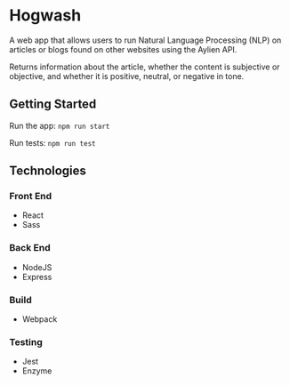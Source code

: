 # Hogwash
A web app that allows users to run Natural Language Processing (NLP) on articles or blogs found on other websites using the Aylien API. 

Returns information about the article, whether the content is subjective or objective, and whether it is positive, neutral, or negative in tone.

## Getting Started

Run the app:
`npm run start`

Run tests:
`npm run test`

## Technologies

### Front End
* React
* Sass

### Back End
* NodeJS
* Express

### Build
* Webpack

### Testing
* Jest
* Enzyme

